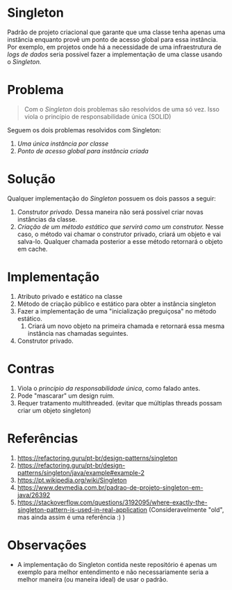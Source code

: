 # Singleton
Padrão de projeto criacional que garante que uma classe tenha apenas uma instância
enquanto provê um ponto de acesso global para essa instância. Por exemplo, 
em projetos onde há a necessidade de uma infraestrutura de _logs de dados_ seria possível
fazer a implementação de uma classe usando o *Singleton.*

# Problema
> Com o *Singleton* dois problemas são resolvidos de uma só vez. Isso viola o princípio
> de responsabilidade única (SOLID)

Seguem os dois problemas resolvidos com Singleton:

1. *Uma única instância por classe*
2. *Ponto de acesso global para instância criada*

# Solução
Qualquer implementação do *Singleton* possuem os dois passos a seguir: 

1. *Construtor privado.* Dessa maneira não será possível criar novas instâncias da classe. 
2. *Criação de um método estático que servirá como um construtor.* Nesse caso, o método vai chamar o
construtor privado, criará um objeto e vai salva-lo. Qualquer chamada posterior a esse método
retornará o objeto em cache. 

# Implementação
1. Atributo privado e estático na classe
2. Método de criação público e estático para obter a instância singleton
3. Fazer a implementação de uma "inicialização preguiçosa" no método estático. 
   1. Criará um novo objeto na primeira chamada e retornará essa mesma instância nas chamadas seguintes. 
4. Construtor privado.

# Contras 
1. Viola o _princípio da responsabilidade única_, como falado antes. 
2. Pode "mascarar" um design ruim. 
3. Requer tratamento multithreaded. (evitar que múltiplas threads possam criar um objeto singleton)

# Referências
1. https://refactoring.guru/pt-br/design-patterns/singleton
2. https://refactoring.guru/pt-br/design-patterns/singleton/java/example#example-2
3. https://pt.wikipedia.org/wiki/Singleton
4. https://www.devmedia.com.br/padrao-de-projeto-singleton-em-java/26392
5. https://stackoverflow.com/questions/3192095/where-exactly-the-singleton-pattern-is-used-in-real-application
   (Consideravelmente "old", mas ainda assim é uma referência :) )

# Observações
- A implementação do Singleton contida neste repositório é apenas um exemplo para melhor entendimento e
não necessariamente seria a melhor maneira (ou maneira ideal) de usar o padrão. 

